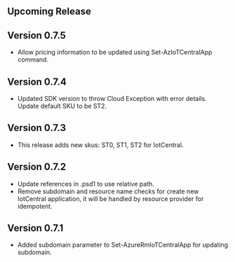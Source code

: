 <!--
    Please leave this section at the top of the change log.

    Changes for the upcoming release should go under the section titled "Upcoming Release", and should adhere to the following format:

    ## Upcoming Release
    * Overview of change #1
        - Additional information about change #1
    * Overview of change #2
        - Additional information about change #2
        - Additional information about change #2
    * Overview of change #3
    * Overview of change #4
        - Additional information about change #4

    ## YYYY.MM.DD - Version X.Y.Z (Previous Release)
    * Overview of change #1
        - Additional information about change #1
-->
## Upcoming Release

## Version 0.7.5
* Allow pricing information to be updated using Set-AzIoTCentralApp command.

## Version 0.7.4
* Updated SDK version to throw Cloud Exception with error details. Update default SKU to be ST2.

## Version 0.7.3
* This release adds new skus: ST0, ST1, ST2 for IotCentral.

## Version 0.7.2
* Update references in .psd1 to use relative path.
* Remove subdomain and resource name checks for create new IotCentral application, it will be handled by resource provider for idempotent.

## Version 0.7.1
* Added subdomain parameter to Set-AzureRmIoTCentralApp for updating subdomain.

